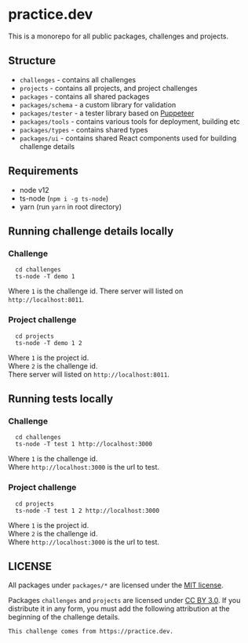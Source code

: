 # practice.dev

This is a monorepo for all public packages, challenges and projects.

## Structure
- `challenges` - contains all challenges
- `projects` - contains all projects, and project challenges
- `packages` - contains all shared packages
- `packages/schema` - a custom library for validation
- `packages/tester` - a tester library based on [Puppeteer](https://github.com/puppeteer/puppeteer)
- `packages/tools` - contains various tools for deployment, building etc
- `packages/types` - contains shared types
- `packages/ui` - contains shared React components used for building challenge details

## Requirements
- node v12
- ts-node (`npm i -g ts-node`)
- yarn (run `yarn` in root directory)

## Running challenge details locally
### Challenge
```
  cd challenges
  ts-node -T demo 1
```
Where `1` is the challenge id.
There server will listed on `http://localhost:8011`.

### Project challenge
```
  cd projects
  ts-node -T demo 1 2
```
Where `1` is the project id.  
Where `2` is the challenge id.  
There server will listed on `http://localhost:8011`.

## Running tests locally
### Challenge
```
  cd challenges
  ts-node -T test 1 http://localhost:3000
```
Where `1` is the challenge id.  
Where `http://localhost:3000` is the url to test.

### Project challenge
```
  cd projects
  ts-node -T test 1 2 http://localhost:3000
```
Where `1` is the project id.  
Where `2` is the challenge id.  
Where `http://localhost:3000` is the url to test.

## LICENSE
All packages under `packages/*` are licensed under the [MIT license](https://opensource.org/licenses/MIT).

Packages `challenges` and `projects` are licensed under [CC BY 3.0](https://creativecommons.org/licenses/by/3.0/).
If you distribute it in any form, you must add the following attribution at the beginning of the challenge details.
```
This challenge comes from https://practice.dev.
```